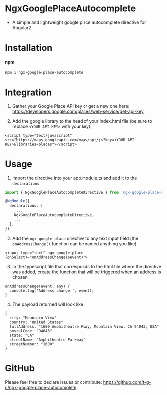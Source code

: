 # NgxGooglePlaceAutocomplete

* A simple and lightweight google place autocomplete directive for Angular2

# Installation
#### npm
```
npm i ngx-google-place-autocomplete
```
# Integration
1. Gather your Google Place API key or get a new one here: https://developers.google.com/places/web-service/get-api-key

2. Add the google library to the head of your index.html file (be sure to replace `<YOUR API KEY>` with your key):
```
<script type="text/javascript" src="https://maps.googleapis.com/maps/api/js?key=<YOUR API KEY>&libraries=places"></script>
```
# Usage
1. Import the directive into your app.module.ts and add it to the `declarations`
```ts
import { NgxGooglePlaceAutocompleteDirective } from 'ngx-google-place-autocomplete'

@NgModule({
  declarations: [
    ...,
    NgxGooglePlaceAutocompleteDirective,
    ...
  ],
})
 ```
2. Add the `ngx-google-place` directive to any text input field (the `onAddressChange()` function can be named anything you like)
```
<input type="text" ngx-google-place (onSelect)="onAddressChange($event)">
```
3. In the typescript file that corresponds to the html file where the directive was added, create the function that will be triggered when an address is chosen
```
onAddressChange(event: any) {
  console.log('Address change:', event);
}
```
4. The payload returned will look like
```
{
  city: "Mountain View"
  country: "United States"
  fullAddress: "1600 Amphitheatre Pkwy, Mountain View, CA 94043, USA"
  postalCode: "94043"
  state: "CA"
  streetName: "Amphitheatre Parkway"
  streetNumber: "1600"
}
```
# GitHub
Please feel free to declare issues or contribute: https://github.com/t-g-c/ngx-google-place-autocomplete
